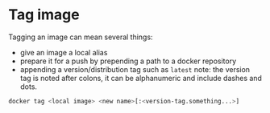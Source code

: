 # Tag image
Tagging an image can mean several things:
- give an image a local alias
- prepare it for a push by prepending a path
    to a docker repository
- appending a version/distribution tag such as `latest`
    note: the version tag is noted after colons, it can
    be alphanumeric and include dashes and dots. 

``` sh
docker tag <local image> <new name>[:<version-tag.something...>]
```

